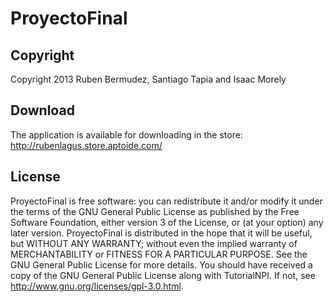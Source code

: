 ProyectoFinal
=============

Copyright
---------

Copyright 2013 Ruben Bermudez, Santiago Tapia and Isaac Morely


Download
--------

The application is available for downloading in the store: <http://rubenlagus.store.aptoide.com/>

License
-------

ProyectoFinal is free software: you can redistribute it and/or modify it under the terms of the GNU General Public License as published by the Free Software Foundation, either version 3 of the License, or (at your option) any later version. ProyectoFinal is distributed in the hope that it will be useful, but WITHOUT ANY WARRANTY; without even the implied warranty of MERCHANTABILITY or FITNESS FOR A PARTICULAR PURPOSE.  See the GNU General Public License for more details. You should have received a copy of the GNU General Public License along with TutorialNPI.  If not, see <http://www.gnu.org/licenses/gpl-3.0.html>.
